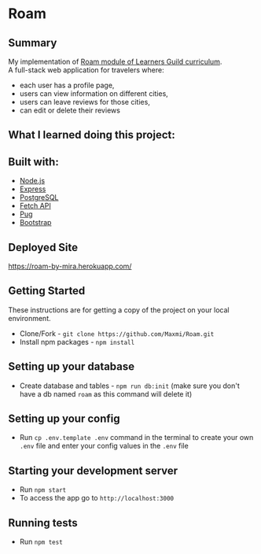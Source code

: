 # Roam

## Summary
My implementation of [Roam module of Learners Guild curriculum](https://curriculum.learnersguild.org/Phases/Practice/Modules/Roam/).  
A full-stack web application for travelers where:
 - each user has a profile page,
 - users can view information on different cities,
 - users can leave reviews for those cities,
 - can edit or delete their reviews  

## What I learned doing this project:

## Built with:

* [Node.js](https://nodejs.org/)
* [Express](https://expressjs.com/)
* [PostgreSQL](https://www.postgresql.org/)
* [Fetch API](https://developer.mozilla.org/en-US/docs/Web/API/Fetch_API)
* [Pug](https://pugjs.org/)
* [Bootstrap](https://getbootstrap.com/docs/4.0/getting-started/introduction/)

## Deployed Site
  https://roam-by-mira.herokuapp.com/

## Getting Started

These instructions are for getting a copy of the project on your local environment.

* Clone/Fork - `git clone https://github.com/Maxmi/Roam.git`
* Install npm packages - `npm install`

## Setting up your database

* Create database and tables - `npm run db:init` (make sure you don't have a db named `roam` as this command will delete it)

## Setting up your config

* Run `cp .env.template .env` command in the terminal to create your own `.env` file and enter your config values in the `.env` file

## Starting your development server

* Run `npm start`
* To access the app go to `http://localhost:3000`

## Running tests  
* Run `npm test`
